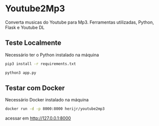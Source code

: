 # Youtube2Mp3

Converta musicas do Youtube para Mp3. Ferramentas utilizadas, Python, Flask e Youtube DL

## Teste Localmente

Necessário ter o Python instalado na máquina

```bash
pip3 install -r requirements.txt
```

```bash
python3 app.py
```

## Testar com Docker

Necessário Docker instalado na máquina

```bash
docker run -d -p 8000:8000 herijr/youtube2mp3
```

acessar em http://127.0.0.1:8000
